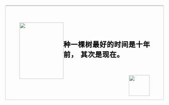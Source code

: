 




<p markdown="1" class="post" style="display:inherit;padding: 0em 0em 0em;margin: 0 0em 0em;border:1px solid #ccc;border-top-width: 3px;border-radius: 3px;border-top-color: #ccc;font-family:华文楷体;font-weight: bold;font-size :22px;color:#000;text-shadow:1px 1px 1px #ccc;word-spacing: 2px;letter-spacing: 1px;">
<br/><br/>
<img text-align:center src="https://s1.ax1x.com/2018/06/13/CXAka8.png" height="180" width="140"style=" float:left;margin:0em 0em 0em 2em "><br/><br/>
 种一棵树最好的时间是十年前， 其次是现在。<br/><br/><br/>
<img src="https://s1.ax1x.com/2018/06/06/CHE6KK.png" height="66" width="66" style="float:right;margin:0em 2em 0em 2em ">
<br/><br/><br/>
</p>



